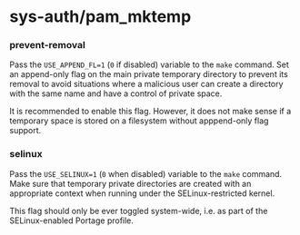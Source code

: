 # sys-auth/pam_mktemp

### prevent-removal
Pass the `USE_APPEND_FL=1` (`0` if disabled) variable to the `make` command. Set an append-only flag on the main private temporary directory to prevent its removal to avoid situations where a malicious user can create a directory with the same name and have a control of private space.

It is recommended to enable this flag. However, it does not make sense if a temporary space is stored on a filesystem without apppend-only flag support.

### selinux
Pass the `USE_SELINUX=1` (`0` when disabled) variable to the `make` command. Make sure that temporary private directories are created with an appropriate context when running under the SELinux-restricted kernel.

This flag should only be ever toggled system-wide, i.e. as part of the SELinux-enabled Portage profile.

